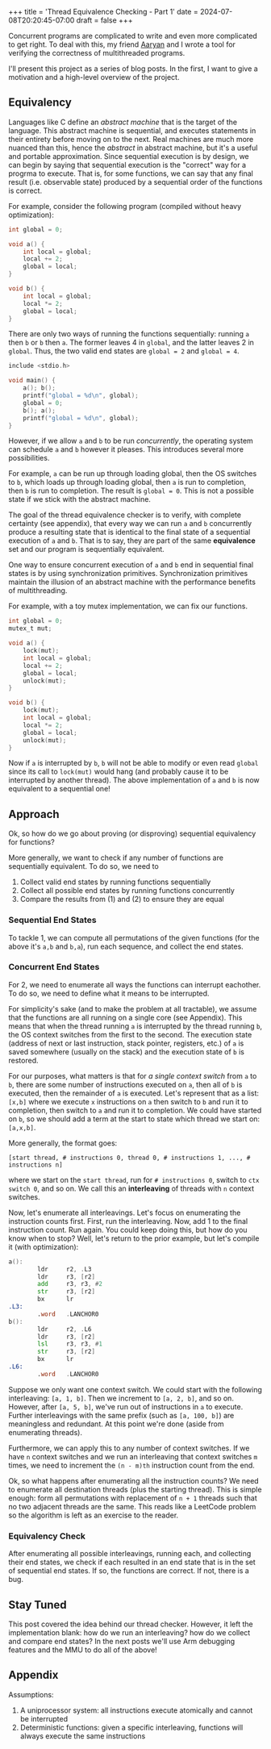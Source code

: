 +++
title = 'Thread Equivalence Checking - Part 1'
date = 2024-07-08T20:20:45-07:00
draft = false
+++

Concurrent programs are complicated to write and even more complicated to get
right. To deal with this, my friend
[Aaryan](https://www.linkedin.com/in/aaryan-singhal-151aa91a6) and I wrote a
tool for verifying the correctness of multithreaded programs.

I'll present this project as a series of blog posts. In the first, I want to
give a motivation and a high-level overview of the project.

## Equivalency 

Languages like C define an *abstract machine* that is the target of the
language. This abstract machine is sequential, and executes statements in their
entirety before moving on to the next.  Real machines are much more nuanced than
this, hence the *abstract* in abstract machine, but it's a useful and portable
approximation. Since sequential execution is by design, we can begin by saying
that sequential execution is the "correct" way for a progrma to execute. That
is, for some functions, we can say that any final result (i.e. observable state)
produced by a sequential order of the functions is correct.

For example, consider the following program (compiled without heavy optimization):

```c
int global = 0;

void a() {
    int local = global;
    local += 2;
    global = local;
}

void b() {
    int local = global;
    local *= 2;
    global = local;
}
```

There are only two ways of running the functions sequentially: running `a` then
`b` or `b` then `a`. The former leaves 4 in `global`, and the latter leaves 2 in
`global`. Thus, the two valid end states are `global = 2` and `global = 4`.

```c
include <stdio.h>

void main() {
    a(); b();
    printf("global = %d\n", global);
    global = 0;
    b(); a();
    printf("global = %d\n", global);
}
```

However, if we allow `a` and `b` to be run *concurrently*, the operating
system can schedule `a` and `b` however it pleases. This introduces several more
possibilities.

For example, `a` can be run up through loading global, then the OS switches to
`b`, which loads up through loading global, then `a` is run to completion, then
`b` is run to completion. The result is `global = 0`. This is not a possible
state if we stick with the abstract machine.

The goal of the thread equivalence checker is to verify, with complete certainty
(see appendix), that every way we can run `a` and `b` concurrently produce a
resulting state that is identical to the final state of a sequential execution
of `a` and `b`. That is to say, they are part of the same **equivalence** set
and our program is sequentially equivalent.

One way to ensure concurrent execution of `a` and `b` end in sequential final
states is by using synchronization primitives. Synchronization primitives
maintain the illusion of an abstract machine with the performance benefits of
multithreading. 

For example, with a toy mutex implementation, we can fix our functions.

```c
int global = 0;
mutex_t mut;

void a() {
    lock(mut);
    int local = global;
    local += 2;
    global = local;
    unlock(mut);
}

void b() {
    lock(mut);
    int local = global;
    local *= 2;
    global = local;
    unlock(mut);
}
```

Now if `a` is interrupted by `b`, `b` will not be able to modify or even read
`global` since its call to `lock(mut)` would hang (and probably cause it to be
interrupted by another thread).  The above implementation of `a` and `b` is now
equivalent to a sequential one!

## Approach 

Ok, so how do we go about proving (or disproving) sequential equivalency for
functions?

More generally, we want to check if any number of functions are sequentially
equivalent. To do so, we need to 
1. Collect valid end states by running functions sequentially
2. Collect all possible end states by running functions concurrently
3. Compare the results from (1) and (2) to ensure they are equal

### Sequential End States

To tackle 1, we can compute all permutations of the given functions (for the
above it's `a,b` and `b,a`), run each sequence, and collect the end states.

### Concurrent End States

For 2, we need to enumerate all ways the functions can interrupt eachother. To
do so, we need to define what it means to be interrupted.  

For simplicity's sake (and to make the problem at all tractable), we assume that
the functions are all running on a single core (see Appendix). This means that
when the thread running `a` is interrupted by the thread running `b`, the OS
context switches from the first to the second. The execution state (address of
next or last instruction, stack pointer, registers, etc.) of `a` is saved
somewhere (usually on the stack) and the execution state of `b` is restored.

For our purposes, what matters is that for *a single context switch* from `a` to
`b`, there are some number of instructions executed on `a`, then all of `b` is
executed, then the remainder of `a` is executed. Let's represent that as a
list: `[x,b]` where we execute `x` instructions on `a` then switch to `b` and
run it to completion, then switch to `a` and run it to completion. We could have
started on `b`, so we should add a term at the start to state which thread we
start on: `[a,x,b]`. 

More generally, the format goes: 
```
[start thread, # instructions 0, thread 0, # instructions 1, ..., # instructions n]
```
where we start on the `start thread`, run for `# instructions 0`, switch to `ctx
switch 0`, and so on. We call this an **interleaving** of threads with `n`
context switches.

Now, let's enumerate all interleavings. Let's focus on enumerating the
instruction counts first. First, run the interleaving. Now, add 1 to the final
instruction count. Run again. You could keep doing this, but how do you know
when to stop? Well, let's return to the prior example, but let's compile it
(with optimization):

```asm
a():
        ldr     r2, .L3
        ldr     r3, [r2]
        add     r3, r3, #2
        str     r3, [r2]
        bx      lr
.L3:
        .word   .LANCHOR0
b():
        ldr     r2, .L6
        ldr     r3, [r2]
        lsl     r3, r3, #1
        str     r3, [r2]
        bx      lr
.L6:
        .word   .LANCHOR0
```

Suppose we only want one context switch. We could start with the following
interleaving: `[a, 1, b]`. Then we increment to `[a, 2, b]`, and so on. However,
after `[a, 5, b]`, we've run out of instructions in `a` to execute. Further
interleavings with the same prefix (such as `[a, 100, b]`) are meaningless and
redundant. At this point we're done (aside from enumerating threads).

Furthermore, we can apply this to any number of context switches. If we have `n`
context switches and we run an interleaving that context switches `m` times, we
need to increment the `(n - m)th` instruction count from the end.

Ok, so what happens after enumerating all the instruction counts? We need to
enumerate all destination threads (plus the starting thread). This is simple
enough: form all permutations with replacement of `n + 1` threads such that no
two adjacent threads are the same. This reads like a LeetCode problem so the
algorithm is left as an exercise to the reader.

### Equivalency Check

After enumerating all possible interleavings, running each, and collecting their
end states, we check if each resulted in an end state that is in the set of
sequential end states. If so, the functions are correct. If not, there is a bug.

## Stay Tuned

This post covered the idea behind our thread checker. However, it left the
implementation blank: how do we run an interleaving? how do we collect and
compare end states? In the next posts we'll use Arm debugging features and the
MMU to do all of the above!

## Appendix

Assumptions:
1. A uniprocessor system: all instructions execute atomically and cannot be
   interrupted
2. Deterministic functions: given a specific interleaving, functions will
   always execute the same instructions
